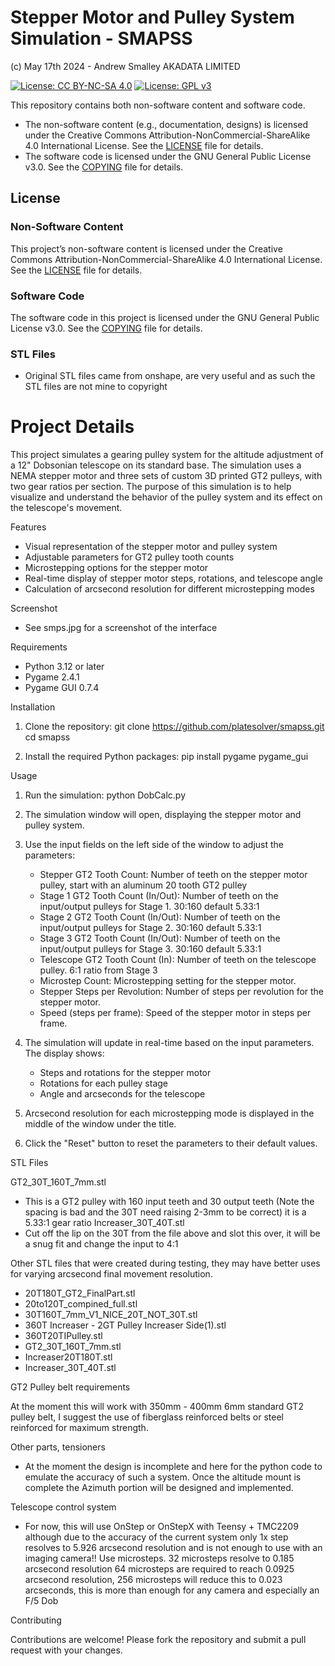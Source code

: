 # Stepper Motor and Pulley System Simulation - SMAPSS 

(c) May 17th 2024 - Andrew Smalley AKADATA LIMITED



[![License: CC BY-NC-SA 4.0](https://img.shields.io/badge/License-CC%20BY--NC--SA%204.0-lightgrey.svg)](https://creativecommons.org/licenses/by-nc-sa/4.0/)
[![License: GPL v3](https://img.shields.io/badge/License-GPLv3-blue.svg)](https://www.gnu.org/licenses/gpl-3.0)

This repository contains both non-software content and software code. 

- The non-software content (e.g., documentation, designs) is licensed under the Creative Commons Attribution-NonCommercial-ShareAlike 4.0 International License. See the [LICENSE](LICENSE) file for details.
- The software code is licensed under the GNU General Public License v3.0. See the [COPYING](COPYING) file for details.

## License

### Non-Software Content

This project’s non-software content is licensed under the Creative Commons Attribution-NonCommercial-ShareAlike 4.0 International License. See the [LICENSE](LICENSE) file for details.

### Software Code

The software code in this project is licensed under the GNU General Public License v3.0. See the [COPYING](COPYING) file for details.


### STL Files
- Original STL files came from onshape, are very useful and as such the STL files are not mine to copyright 


# Project Details

This project simulates a gearing pulley system for the altitude adjustment of a 12" Dobsonian telescope on its standard base. The simulation uses a NEMA stepper motor and three sets of custom 3D printed GT2 pulleys, with two gear ratios per section. The purpose of this simulation is to help visualize and understand the behavior of the pulley system and its effect on the telescope's movement.

Features

- Visual representation of the stepper motor and pulley system
- Adjustable parameters for GT2 pulley tooth counts
- Microstepping options for the stepper motor
- Real-time display of stepper motor steps, rotations, and telescope angle
- Calculation of arcsecond resolution for different microstepping modes

Screenshot
- See smps.jpg for a screenshot of the interface

Requirements

- Python 3.12 or later
- Pygame 2.4.1
- Pygame GUI 0.7.4

Installation

1. Clone the repository:
   git clone https://github.com/platesolver/smapss.git
   cd smapss

3. Install the required Python packages:
   pip install pygame pygame_gui

Usage

1. Run the simulation:
   python DobCalc.py

2. The simulation window will open, displaying the stepper motor and pulley system.

3. Use the input fields on the left side of the window to adjust the parameters:
   - Stepper GT2 Tooth Count: Number of teeth on the stepper motor pulley, start with an aluminum 20 tooth GT2 pulley
   - Stage 1 GT2 Tooth Count (In/Out): Number of teeth on the input/output pulleys for Stage 1. 30:160 default 5.33:1
   - Stage 2 GT2 Tooth Count (In/Out): Number of teeth on the input/output pulleys for Stage 2. 30:160 default 5.33:1
   - Stage 3 GT2 Tooth Count (In/Out): Number of teeth on the input/output pulleys for Stage 3. 30:160 default 5.33:1
   - Telescope GT2 Tooth Count (In): Number of teeth on the telescope pulley. 6:1 ratio from Stage 3
   - Microstep Count: Microstepping setting for the stepper motor.
   - Stepper Steps per Revolution: Number of steps per revolution for the stepper motor.
   - Speed (steps per frame): Speed of the stepper motor in steps per frame.

4. The simulation will update in real-time based on the input parameters. The display shows:
   - Steps and rotations for the stepper motor
   - Rotations for each pulley stage
   - Angle and arcseconds for the telescope

5. Arcsecond resolution for each microstepping mode is displayed in the middle of the window under the title.

6. Click the "Reset" button to reset the parameters to their default values.

STL Files

GT2_30T_160T_7mm.stl
  - This is a GT2 pulley with 160 input teeth and 30 output teeth (Note the spacing is bad and the 30T need raising 2-3mm to be correct) it is a 5.33:1 gear ratio
Increaser_30T_40T.stl
  - Cut off the lip on the 30T from the file above and slot this over, it will be a snug fit and change the input to 4:1

Other STL files that were created during testing, they may have better uses for varying arcsecond final movement resolution.
  - 20T180T_GT2_FinalPart.stl
  - 20to120T_compined_full.stl
  - 30T160T_7mm_V1_NICE_20T_NOT_30T.stl
  - 360T Increaser - 2GT Pulley Increaser Side(1).stl
  - 360T20TIPulley.stl
  - GT2_30T_160T_7mm.stl
  - Increaser20T180T.stl
  - Increaser_30T_40T.stl

GT2 Pulley belt requirements

At the moment this will work with 350mm - 400mm 6mm standard GT2 pulley belt, I suggest the use of fiberglass reinforced belts or steel reinforced for maximum strength.

Other parts, tensioners
  - At the moment the design is incomplete and here for the python code to emulate the accuracy of such a system. 
    Once the altitude mount is complete the Azimuth portion will be designed and implemented.

Telescope control system
  - For now, this will use OnStep or OnStepX with Teensy + TMC2209 although due to the accuracy of the current system only
    1x step resolves to 5.926 arcsecond resolution and is not enough to use with an imaging camera!! Use microsteps.
    32 microsteps resolve to 0.185 arcsecond resolution
    64 microsteps are required to reach 0.0925 arcsecond resolution,
    256 microsteps will reduce this to 0.023 arcseconds, this is more than enough for any camera and especially an F/5 Dob

Contributing

Contributions are welcome! Please fork the repository and submit a pull request with your changes.

